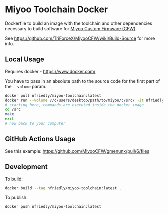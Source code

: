 # Miyoo Toolchain Docker
Dockerfile to build an image with the toolchain and other dependencies necessary to build software for [Miyoo Custom Firmware (CFW)](https://github.com/TriForceX/MiyooCFW)

See https://github.com/TriForceX/MiyooCFW/wiki/Build-Source for more info.

## Local Usage

Requires docker - https://www.docker.com/

You have to pass in an absolute path to the source code for the first part of the `--volume` param.

```sh
docker pull nfriedly/miyoo-toolchain:latest
docker run --volume //c/users/desktop/path/to/miyoo/:/src/ -it nfriedly/miyoo-toolchain:latest
# starting here, commands are executed inside the docker image
cd /src
make
exit
# now back to your computer
```

## GitHub Actions Usage

See this example: https://github.com/MiyooCFW/gmenunx/pull/6/files

## Development 

To build:

```sh
docker build --tag nfriedly/miyoo-toolchain:latest .
```

To publish:

```
docker push nfriedly/miyoo-toolchain:latest
```


